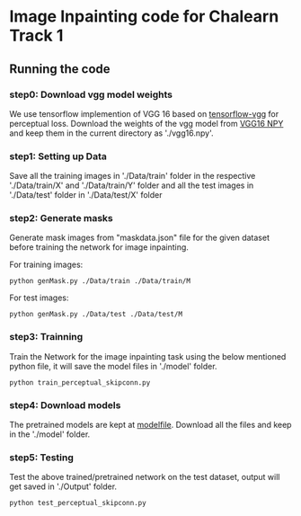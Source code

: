# Image Inpainting code for Chalearn Track 1

## Running the code

### step0: Download vgg model weights
We use tensorflow implemention of VGG 16 based on [tensorflow-vgg](https://github.com/machrisaa/tensorflow-vgg) for perceptual loss. Download the weights of the vgg model from [VGG16 NPY](https://mega.nz/#!YU1FWJrA!O1ywiCS2IiOlUCtCpI6HTJOMrneN-Qdv3ywQP5poecM) and keep them in the current directory as './vgg16.npy'.

### step1: Setting up Data
Save all the training images in './Data/train' folder in the respective './Data/train/X' and './Data/train/Y' folder and all the test images in './Data/test' folder in './Data/test/X' folder

### step2: Generate masks
Generate mask images from "maskdata.json" file for the given dataset before training the network for image inpainting.

For training images:
```
python genMask.py ./Data/train ./Data/train/M
```

For test images:
```
python genMask.py ./Data/test ./Data/test/M
```

### step3: Trainning 
Train the Network for the image inpainting task using the below mentioned python file, it will save the model files in './model' folder.

```
python train_perceptual_skipconn.py 
```

### step4: Download models
The pretrained models are kept at [modelfile](https://drive.google.com/drive/folders/1WVhEblW0-Dxl2d41OYfy6LIZbkrcigY4?usp=sharing). Download all the files and keep in the './model' folder.

### step5: Testing 
Test the above trained/pretrained network on the test dataset, output will get saved in './Output' folder.

```
python test_perceptual_skipconn.py
```